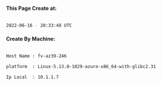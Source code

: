 
   
#### This Page Create at:

```bash

2022-06-16 - 20:33:48 UTC

```

#### Create By Machine:

```bash

Host Name : fv-az39-246

platform  : Linux-5.13.0-1029-azure-x86_64-with-glibc2.31

Ip Local  : 10.1.1.7

```

